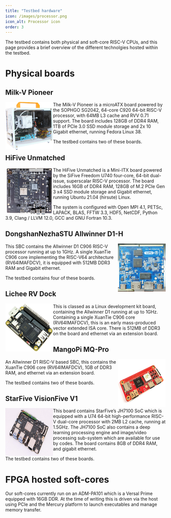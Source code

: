 ```yaml
---
title: "Testbed hardware"
icon: /images/processor.png
icon_alt: Processor icon
order: 3
---
```


The testbed contains both physical and soft-core RISC-V CPUs, and this page provides a brief overview of the different technolgies hosted within the testbed.

# Physical boards

## Milk-V Pioneer
<img src="/images/milk-v-box-angle.png" width="150" height="150" align="left"/>
The Milk-V Pioneer is a microATX board powered by the SOPHGO SG2042, 64-core C920 64-bit RISC-V processor, with 64MB L3 cache and RVV 0.71 support. The board includes 128GB of DDR4 RAM, 1TB of PCIe 3.0 SSD module storage and 2x 10 Gigabit ethernet, running Fedora Linux 38. 

The testbed contains two of these boards. 

## HiFive Unmatched
<img src="/images/HiFive_unmatched.jpg" width="150" height="150" align="left"/>
The HiFive Unmatched is a Mini-ITX board powered by the SiFive Freedom U740 four-core, 64-bit dual-issue, superscalar RISC-V processor. The board includes 16GB of DDR4 RAM, 128GB of M.2 PCIe Gen 3 x4 SSD module storage and Gigabit ethernet, running Ubuntu 21.04 (hirsute) Linux. 

The system is configured with Open MPI 4.1, PETSc, LAPACK, BLAS, FFTW 3.3, HDF5, NetCDF, Python 3.9, Clang / LLVM 12.0, GCC and  GNU Fortran 10.3. 

## DongshanNezhaSTU Allwinner D1-H
<img src="/images/DongshanNezhaSTU.png" width="150" height="150" align="right"/>
This SBC contains the Allwinner D1 C906 RISC-V processor running at up to 1GHz. A single XuanTie C906 core implementing the RISC-V64 architecture (RV64IMAFDCV), it is equipped with 512MB DDR3 RAM and Gigabit ethernet. 

The testbed contains four of these boards. 

## Lichee RV Dock
<img src="/images/RV-Dock.jpg" width="150" height="150" align="left"/>
This is classed as a Linux development kit board, containing the Allwinner D1 running at up to 1GHz. Containing a single XuanTie C906 core (RV64IMAFDCV), this is an early mass-produced vector extended ISA core. There is 512MB of DDR3 on the board and ethernet via an extension board.

## MangoPi MQ-Pro
<img src="/images/MangoPi.webp" width="150" height="150" align="right"/>
An Allwinner D1 RISC-V based SBC, this contains the  XuanTie C906 core (RV64IMAFDCV), 1GB of DDR3 RAM, and ethernet via an extension board.

The testbed contains two of these boards.

## StarFive VisionFive V1
<img src="/images/VisionFive-V1.webp" width="150" height="150" align="left"/>
This board contains StarFive’s JH7100 SoC which is equipped with a U74 64-bit high-performance RISC-V dual-core processor with 2MB L2 cache, running at 1.5GHz. The JH7100 SoC also contains a deep learning processing engine and image/video processing sub-system which are available for use by codes. The board contains 8GB of DDR4 RAM, and gigabit ethernet.

The testbed contains two of these boards.

# FPGA hosted soft-cores

Our soft-cores currently run on an ADM-PA101 which is a Versal Prime equipped with 16GB DDR. At the time of writing this is driven via the host using PCIe and the Mercury platform to launch executables and manage memory transfer.
